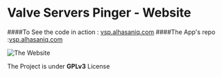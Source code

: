 # Valve Servers Pinger - Website

####To See the code in action : [vsp.alhasaniq.com](http://vsp.alhasaniq.com)
####The App's repo :[vsp.alhasaniq.com](https://github.com/AlhasanIQ/VSP_website)


![The Website](http://i.imgur.com/o9jyQJ1.jpg)


The Project is under **GPLv3** License
